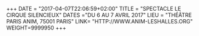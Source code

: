 +++
DATE = "2017-04-07T22:06:59+02:00"
TITLE = "SPECTACLE LE CIRQUE SILENCIEUX"
DATES ="DU 6 AU 7 AVRIL 2017"
LIEU = "THÉÂTRE PARIS ANIM, 75001 PARIS"
LINK= "HTTP://WWW.ANIM-LESHALLES.ORG"
WEIGHT=9999950
+++